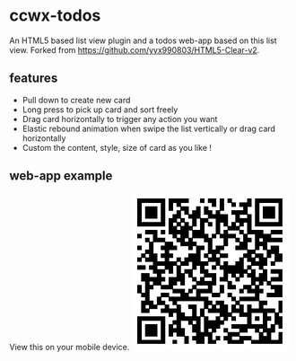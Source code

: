 ccwx-todos
==========

An HTML5 based list view plugin and a todos web-app based on this list view. Forked from https://github.com/yyx990803/HTML5-Clear-v2.

features
----------
+ Pull down to create new card
+ Long press to pick up card and sort freely
+ Drag card horizontally to trigger any action you want
+ Elastic rebound animation when swipe the list vertically or drag card horizontally
+ Custom the content, style, size of card as you like !

web-app example
----------
View this on your mobile device.
![image](https://github.com/ChenChuang/ccwx-todos/blob/master/image/qrcode.png)
